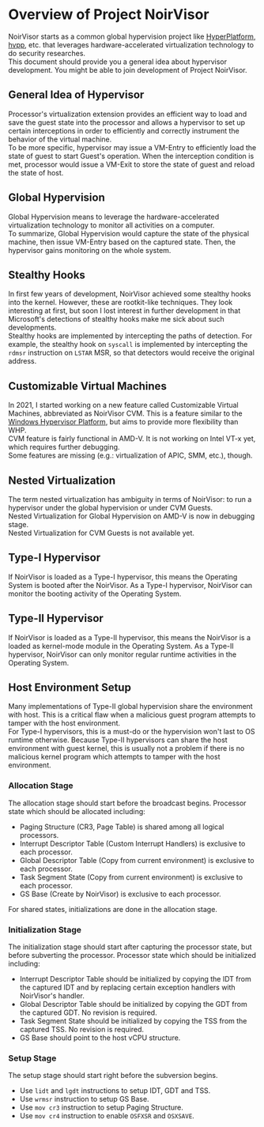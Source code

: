 # Overview of Project NoirVisor
NoirVisor starts as a common global hypervision project like [HyperPlatform](https://github.com/tandasat/HyperPlatform), [hvpp](https://github.com/wbenny/hvpp), etc. that leverages hardware-accelerated virtualization technology to do security researches. \
This document should provide you a general idea about hypervisor development. You might be able to join development of Project NoirVisor.

## General Idea of Hypervisor
Processor's virtualization extension provides an efficient way to load and save the guest state into the processor and allows a hypervisor to set up certain interceptions in order to efficiently and correctly instrument the behavior of the virtual machine. \
To be more specific, hypervisor may issue a VM-Entry to efficiently load the state of guest to start Guest's operation. When the interception condition is met, processor would issue a VM-Exit to store the state of guest and reload the state of host.

## Global Hypervision
Global Hypervision means to leverage the hardware-accelerated virtualization technology to monitor all activities on a computer. \
To summarize, Global Hypervision would capture the state of the physical machine, then issue VM-Entry based on the captured state. Then, the hypervisor gains monitoring on the whole system.

## Stealthy Hooks
In first few years of development, NoirVisor achieved some stealthy hooks into the kernel. However, these are rootkit-like techniques. They look interesting at first, but soon I lost interest in further development in that Microsoft's detections of stealthy hooks make me sick about such developments. \
Stealthy hooks are implemented by intercepting the paths of detection. For example, the stealthy hook on `syscall` is implemented by intercepting the `rdmsr` instruction on `LSTAR` MSR, so that detectors would receive the original address.

## Customizable Virtual Machines
In 2021, I started working on a new feature called Customizable Virtual Machines, abbreviated as NoirVisor CVM. This is a feature similar to the [Windows Hypervisor Platform](https://docs.microsoft.com/en-us/virtualization/api/hypervisor-platform/hypervisor-platform), but aims to provide more flexibility than WHP. \
CVM feature is fairly functional in AMD-V. It is not working on Intel VT-x yet, which requires further debugging. \
Some features are missing (e.g.: virtualization of APIC, SMM, etc.), though.

## Nested Virtualization
The term nested virtualization has ambiguity in terms of NoirVisor: to run a hypervisor under the global hypervision or under CVM Guests. \
Nested Virtualization for Global Hypervision on AMD-V is now in debugging stage. \
Nested Virtualization for CVM Guests is not available yet.

## Type-I Hypervisor
If NoirVisor is loaded as a Type-I hypervisor, this means the Operating System is booted after the NoirVisor. As a Type-I hypervisor, NoirVisor can monitor the booting activity of the Operating System.

## Type-II Hypervisor
If NoirVisor is loaded as a Type-II hypervisor, this means the NoirVisor is a loaded as kernel-mode module in the Operating System. As a Type-II hypervisor, NoirVisor can only monitor regular runtime activities in the Operating System.

## Host Environment Setup
Many implementations of Type-II global hypervision share the environment with host. This is a critical flaw when a malicious guest program attempts to tamper with the host environment. \
For Type-I hypervisors, this is a must-do or the hypervision won't last to OS runtime otherwise. Because Type-II hypervisors can share the host environment with guest kernel, this is usually not a problem if there is no malicious kernel program which attempts to tamper with the host environment.

### Allocation Stage
The allocation stage should start before the broadcast begins. Processor state which should be allocated including:

- Paging Structure (CR3, Page Table) is shared among all logical processors.
- Interrupt Descriptor Table (Custom Interrupt Handlers) is exclusive to each processor.
- Global Descriptor Table (Copy from current environment) is exclusive to each processor.
- Task Segment State (Copy from current environment) is exclusive to each processor.
- GS Base (Create by NoirVisor) is exclusive to each processor.

For shared states, initializations are done in the allocation stage.

### Initialization Stage
The initialization stage should start after capturing the processor state, but before subverting the processor. Processor state which should be initialized including:

- Interrupt Descriptor Table should be initialized by copying the IDT from the captured IDT and by replacing certain exception handlers with NoirVisor's handler.
- Global Descriptor Table should be initialized by copying the GDT from the captured GDT. No revision is required.
- Task Segment State should be initialized by copying the TSS from the captured TSS. No revision is required.
- GS Base should point to the host vCPU structure.

### Setup Stage
The setup stage should start right before the subversion begins.

- Use `lidt` and `lgdt` instructions to setup IDT, GDT and TSS.
- Use `wrmsr` instruction to setup GS Base.
- Use `mov cr3` instruction to setup Paging Structure.
- Use `mov cr4` instruction to enable `OSFXSR` and `OSXSAVE`.